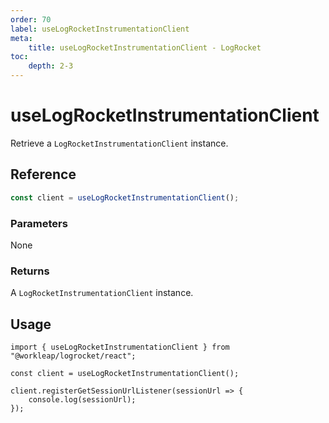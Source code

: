 ```yaml
---
order: 70
label: useLogRocketInstrumentationClient
meta:
    title: useLogRocketInstrumentationClient - LogRocket
toc:
    depth: 2-3
---
```


# useLogRocketInstrumentationClient

Retrieve a `LogRocketInstrumentationClient` instance.

## Reference

```ts
const client = useLogRocketInstrumentationClient();
```

### Parameters

None

### Returns

A `LogRocketInstrumentationClient` instance.

## Usage

```tsx !#3
import { useLogRocketInstrumentationClient } from "@workleap/logrocket/react";

const client = useLogRocketInstrumentationClient();

client.registerGetSessionUrlListener(sessionUrl => {
    console.log(sessionUrl);
});
```
